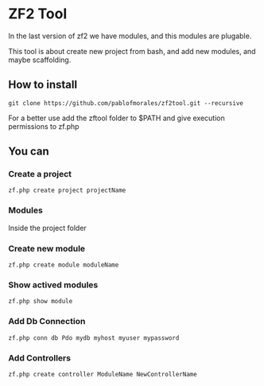 # ZF2 Tool


In the last version of zf2 we have modules, and this modules are plugable. 

This tool is about create new project from bash, and add new modules, and maybe scaffolding. 

## How to install


    git clone https://github.com/pablofmorales/zf2tool.git --recursive 

For a better use add the zftool folder to $PATH and give execution permissions to zf.php



## You can

### Create a project

    zf.php create project projectName

### Modules 

Inside the project folder


### Create new module

    zf.php create module moduleName


### Show actived modules
    zf.php show module


### Add Db Connection
    zf.php conn db Pdo mydb myhost myuser mypassword


### Add Controllers
    zf.php create controller ModuleName NewControllerName
